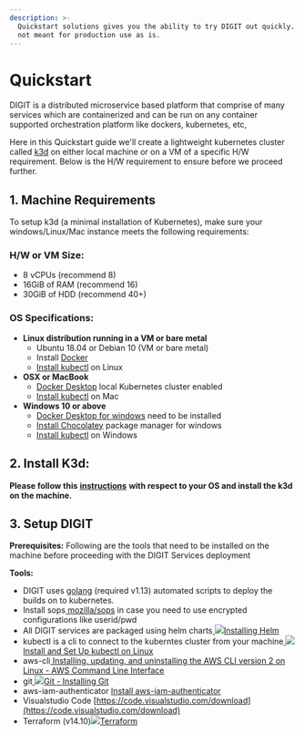 ```yaml
---
description: >-
  Quickstart solutions gives you the ability to try DIGIT out quickly. These are
  not meant for production use as is.
---
```


# Quickstart

DIGIT is a distributed microservice based platform that comprise of many services which are containerized and can be run on any container supported orchestration platform like dockers, kubernetes, etc,

Here in this Quickstart guide we'll create a lightweight kubernetes cluster called [k3d](https://github.com/rancher/k3d) on either local machine or on a VM of a specific H/W requirement. Below is the H/W requirement to ensure before we proceed further.

## 1. Machine Requirements

To setup k3d \(a minimal installation of Kubernetes\), make sure your windows/Linux/Mac instance meets the following requirements:

### **H/W  or VM Size:**

* 8 vCPUs \(recommend 8\)
* 16GiB of RAM \(recommend 16\)
* 30GiB of HDD \(recommend 40+\)

### **OS Specifications:** 

* **Linux distribution running in a VM or bare metal**
  * Ubuntu 18.04 or Debian 10 \(VM or bare metal\)
  * Install [Docker](https://docs.docker.com/engine/install/ubuntu/)
  * [Install kubectl](https://kubernetes.io/docs/tasks/tools/install-kubectl-linux/) on Linux
* **OSX or MacBook**
  * [Docker Desktop](https://docs.docker.com/docker-for-mac/install/) local Kubernetes cluster enabled
  * [Install kubectl](https://kubernetes.io/docs/tasks/tools/install-kubectl-macos/) on Mac
* **Windows 10 or above**
  * [Docker Desktop for windows](https://docs.docker.com/docker-for-windows/install/#system-requirements-for-wsl-2-backend) need to be installed
  * [Install Chocolatey](https://chocolatey.org) package manager for windows 
  * [Install kubectl](https://kubernetes.io/docs/tasks/tools/install-kubectl-windows/) on Windows

## **2. Install K3d:**

**Please follow this** [**instructions**](https://github.com/rancher/k3d) **with respect to your OS and install the k3d on the machine.** 

## **3. Setup DIGIT**

**Prerequisites:** Following are the tools that need to be installed on the machine before proceeding with the DIGIT Services deployment

**Tools:**

* DIGIT uses [golang](https://www.systutorials.com/how-to-install-go-1-13-x-on-ubuntu-18-04/) \(required v1.13\) automated scripts to deploy the builds on to kubernetes. 
* Install sops[ mozilla/sops](https://github.com/mozilla/sops#download) in case you need to use encrypted configurations like userid/pwd
* All DIGIT services are packaged using helm charts[ ![](https://helm.sh/img/favicon-152.png)Installing Helm](https://helm.sh/docs/intro/install/)
* kubectl is a cli to connect to the kuberntes cluster from your machine[ ![](https://kubernetes.io/images/favicon.png)Install and Set Up kubectl on Linux](https://kubernetes.io/docs/tasks/tools/install-kubectl-linux/)
* aws-cli[ Installing, updating, and uninstalling the AWS CLI version 2 on Linux - AWS Command Line Interface](https://docs.aws.amazon.com/cli/latest/userguide/install-cliv2-linux.html)
* git[ ![](https://git-scm.com/favicon.ico)Git - Installing Git](https://git-scm.com/book/en/v2/Getting-Started-Installing-Git)
* aws-iam-authenticator [Install aws-iam-authenticator](https://docs.aws.amazon.com/eks/latest/userguide/install-aws-iam-authenticator.html)
* Visualstudio Code [https://code.visualstudio.com/download](https://code.visualstudio.com/download)
* Terraform \(v14.10\)[![](https://www.terraform.io/assets/images/favicons/apple-touch-icon-5c2d0048.png)Terraform](https://www.terraform.io/docs/cli/install/apt.html)



